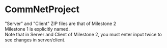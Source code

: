 # CommNetProject
"Server" and "Client" ZIP files are that of Milestone 2<br />
Milestone 1 is explicitly named.<br />
Note that in Server and Client of Milestone 2, you must enter input twice to see changes in server/client.<br />

